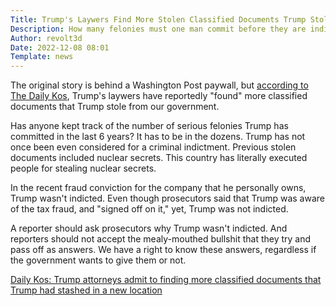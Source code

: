 ```yaml
---
Title: Trump's Laywers Find More Stolen Classified Documents Trump Stole
Description: How many felonies must one man commit before they are indicted?
Author: revolt3d
Date: 2022-12-08 08:01
Template: news
---
```

The original story is behind a Washington Post paywall, but [according to The Daily Kos](https://www.dailykos.com/stories/2022/12/7/2140528/-Trump-s-attorneys-claim-to-have-searched-Trump-properties-and-found-no-classified-docs-again), Trump's laywers have reportedly "found" more classified documents that Trump stole from our government.

Has anyone kept track of the number of serious felonies Trump has committed in the last 6 years? It has to be in the dozens. Trump has not once been even considered for a criminal indictment. Previous stolen documents included nuclear secrets. This country has literally executed people for stealing nuclear secrets. 

In the recent fraud conviction for the company that he personally owns, Trump wasn't indicted. Even though prosecutors said that Trump was aware of the tax fraud, and "signed off on it," yet, Trump was not indicted.

A reporter should ask prosecutors why Trump wasn't indicted. And reporters should not accept the mealy-mouthed bullshit that they try and pass off as answers. We have a right to know these answers, regardless if the government wants to give them or not.

[Daily Kos: Trump attorneys admit to finding more classified documents that Trump had stashed in a new location](https://www.dailykos.com/stories/2022/12/7/2140528/-Trump-s-attorneys-claim-to-have-searched-Trump-properties-and-found-no-classified-docs-again)